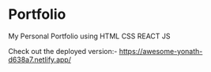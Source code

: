 # Portfolio
My Personal Portfolio using HTML CSS REACT JS

Check out the deployed version:- https://awesome-yonath-d638a7.netlify.app/
